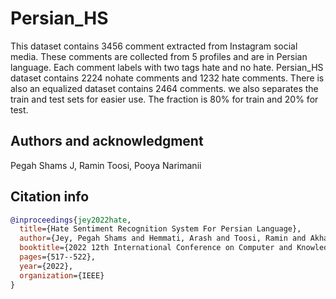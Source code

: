 # Persian_HS
This dataset contains 3456 comment extracted from Instagram social media. These comments are collected from 5 profiles and are in Persian language.
Each comment labels with two tags hate and no hate.
Persian_HS dataset contains 2224 nohate comments and 1232 hate comments.
There is also an equalized dataset contains 2464 comments. we also separates the train and test sets for easier use.
The fraction is 80% for train and 20% for test.
## Authors and acknowledgment
Pegah Shams J, Ramin Toosi, Pooya Narimanii
## Citation info
```bibtex
@inproceedings{jey2022hate,
  title={Hate Sentiment Recognition System For Persian Language},
  author={Jey, Pegah Shams and Hemmati, Arash and Toosi, Ramin and Akhaee, Mohammad Ali},
  booktitle={2022 12th International Conference on Computer and Knowledge Engineering (ICCKE)},
  pages={517--522},
  year={2022},
  organization={IEEE}
}
```
